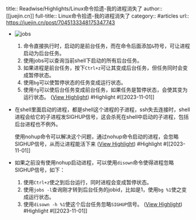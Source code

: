 title:: Readwise/Highlights/Linux命令拾遗-我的进程消失了
author:: [[juejin.cn]]
full-title:: Linux命令拾遗-我的进程消失了
category:: #articles
url:: https://juejin.cn/post/7045133348175347743

- ![jobs](https://p3-juejin.byteimg.com/tos-cn-i-k3u1fbpfcp/f8145a3f789b4e59b9df6f2e1b49d6b9~tplv-k3u1fbpfcp-zoom-in-crop-mark:1512:0:0:0.awebp)
  
  1.  命令直接执行时，启动的是前台任务，而在命令后面添加`&`符号，可让进程启动为后台任务。
  2.  使用jobs可以查询当前shell下启动的所有后台任务。
  3.  如果进程是前台任务，按下`Ctrl+z`可让其变成后台任务，但任务同时会变成暂停状态。
  4.  使用`bg`可以使暂停状态的任务变成运行状态。
  5.  使用`fg`可以使后台任务变成前台任务，如果任务是暂停状态，会使其变为运行状态。 ([View Highlight](https://read.readwise.io/read/01he4tzr1xnydrpwy5f5wbd98y)) #Highlight #[[2023-11-01]]
- 在shell里面启动的进程，都是shell这个进程的子进程，ssh失去连接时，shell进程会给它的子进程发SIGHUP信号，这会杀死在shell中启动的子进程，包括后台进程也不例外。
  
  使用nohup命令可以解决这个问题，通过nohup命令启动的进程，会忽略SIGHUP信号，从而让进程能活下来 ([View Highlight](https://read.readwise.io/read/01he4v0kvwr4agzm3gb0en26pe)) #Highlight #[[2023-11-01]]
- 如果之前没有使用nohup启动进程，可以使用`disown`命令使得进程忽略SIGHUP信号，如下：
  
  1.  使用`Ctrl+z`使之到后台运行，同时进程会变成暂停状态。
  2.  使用`jobs -l`查询刚才转到后台任务的jobid，比如是1，使用`bg %1`使之变成运行状态。
  3.  使用`disown -h %1`使这个后台任务忽略`SIGHUP`信号。 ([View Highlight](https://read.readwise.io/read/01he4v0x01xnh6kf32fd53gzjr)) #Highlight #[[2023-11-01]]